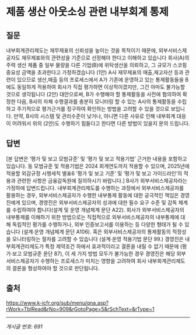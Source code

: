 # 제품 생산 아웃소싱 관련 내부회계 통제

## 질문
내부회계관리제도는 재무제표의 신뢰성을 높이는 것을 목적이기 때문에,
외부서비스제공자도 재무제표와의 관련성을 기준으로 선정해야 한다고 이해하고 있습니다
회사(A)의 주력 생산 제품 중 일부 물량을 다른 기업(B)에 위탁생산을 의뢰하고,
그 규모가 스코핑 중요성 금액을 초과한다고 가정하겠습니다
(1안)
A사 재무제표의 매출,재고자산 등과 관련이 있으므로
생산,매출 등의 프로세스에서 A가 기존에 운영하고 있는 통제활동들을 B에도 동일하게 적용하여
회사가 직접 평가하면 이상적이겠지만, 그건 아마도 불가능할 것으로 생각됩니다
(2안)
대안으로써, B가 수행해야 할 통제활동을 사전에 협의하여 확정한 다음, B사의 자체 수행결과를
충분히 모니터링 할 수 있는 A사의 통제활동을 수립하고
주기적으로 평가근거를 징구하여 확인하는 방법을 고려할 수 있을 것으로 보입니다.
만약, B사의 시스템 및 관리수준이 낮거나, 아니면 다른 사유로 인해 내부회계 대응이 어려워서
위의 (2안)도 수행하기 힘들다고 한다면 다른 방법이 있을지 문의 드립니다.

## 답변
[본 답변은 ‘평가 및 보고 모범규준’ 및 ‘평가 및 보고 적용기법’ 근거한 내용을 포함하고 있습니다. 동 모범규준 및 적용기법은 2024 회계연도까지 적용할 수 있으며, 2025년에 적용할 외감규정 시행세칙 별표6 ‘평가 및 보고 기준’ 및 ‘평가 및 보고 가이드라인’의 적용과 관련한 사항은 금융감독원에 질의하시기 바랍니다.]
B사가 외부서비스제공자라는 가정하에 답변드립니다.
내부회계관리제도를 수행하는 과정에서 외부서비스제공자를 활용하는 경우, 외부서비스제공자가 수행한 내부통제 활동에 대한 궁극적인 책임은 경영진에게 있으며, 경영진은 외부서비스제공자의 성과에 대한 필수 요구 수준 및 감독 체계를 수립하여야 합니다(설계 및 운영 개념체계 문단 A22).
회사가 외부서비스제공자의 내부통제를 이해하기 위한 방법으로는 직접적으로 외부서비스제공자의 내부통제에 대해 독립적인 평가를 수행하거나, 외부 인증보고서를 이용하는 등 다양한 형태가 될 수 있습니다 (설계∙운영 개념체계 문단 A106). 혹은 외부서비스제공자의 통제활동의 적정성을 모니터링하는 절차를 고려할 수 있습니다 (설계∙운영 적용기법 문단 99.) 경영진은 내부회계관리제도가 특정 제약조건 하에서 효과적이라고 결론을 내릴 수 없기 때문에 (평가∙보고 모범규준 문단 87), 이 세 가지 방법 모두가 불가능한 경우 경영진은 해당 외부서비스제공자가 수행하는 프로세스가 미치는 영향을 고려하여 회사 내부회계관리제도의 결론을 형성하여야 할 것으로 판단됩니다.

## 출처
https://www.k-icfr.org/sub/menu/qna.asp?rWork=TblRead&rNo=909&rGotoPage=5&rSchText=&rType=1

---
*게시글 번호: 691*
